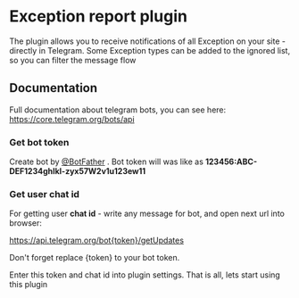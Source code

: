 # Exception report plugin

The plugin allows you to receive notifications of all Exception on your site - directly in Telegram. Some Exception types can be added to the ignored list, so you can filter the message flow

## Documentation

Full documentation about telegram bots, you can see here: https://core.telegram.org/bots/api

### Get bot token

Create bot by [@BotFather](https://t.me/botfather) . Bot token will was like as **123456:ABC-DEF1234ghIkl-zyx57W2v1u123ew11**

### Get user chat id

For getting user **chat id** - write any message for bot, and open next url into browser:

https://api.telegram.org/bot{token}/getUpdates

Don't forget replace {token} to your bot token.


Enter this token and chat id into plugin settings. That is all, lets start using this plugin
